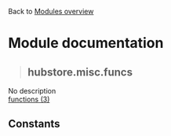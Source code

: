 Back to [Modules overview](https://github.com/pyrustic/hubstore/blob/master/docs/modules/README.md)
  
# Module documentation
>## hubstore.misc.funcs
No description
<br>
[functions (3)](https://github.com/pyrustic/hubstore/blob/master/docs/modules/content/hubstore.misc.funcs/functions.md)


## Constants
```python

```

